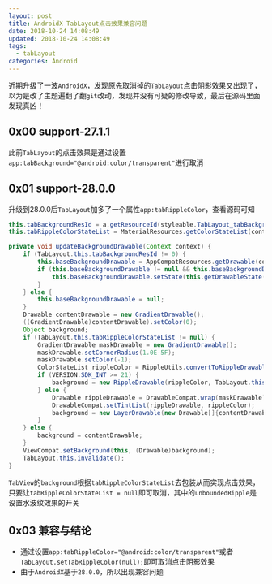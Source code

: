 ```yaml
---
layout: post
title: AndroidX TabLayout点击效果兼容问题
date: 2018-10-24 14:08:49
updated: 2018-10-24 14:08:49
tags:
  - tabLayout
categories: Android
---
```


近期升级了一波`AndroidX`，发现原先取消掉的`TabLayout`点击阴影效果又出现了，以为是改了主题遍翻了翻`git`改动，发现并没有可疑的修改导致，最后在源码里面发现真凶！

<!-- More -->

## 0x00 support-27.1.1

此前`TabLayout`的点击效果是通过设置`app:tabBackground="@android:color/transparent"`进行取消

## 0x01 support-28.0.0

升级到28.0.0后`TabLayout`加多了一个属性`app:tabRippleColor`，查看源码可知

``` java
this.tabBackgroundResId = a.getResourceId(styleable.TabLayout_tabBackground, 0);
this.tabRippleColorStateList = MaterialResources.getColorStateList(context, a, styleable.TabLayout_tabRippleColor);

private void updateBackgroundDrawable(Context context) {
    if (TabLayout.this.tabBackgroundResId != 0) {
        this.baseBackgroundDrawable = AppCompatResources.getDrawable(context, TabLayout.this.tabBackgroundResId);
        if (this.baseBackgroundDrawable != null && this.baseBackgroundDrawable.isStateful()) {
            this.baseBackgroundDrawable.setState(this.getDrawableState());
        }
    } else {
        this.baseBackgroundDrawable = null;
    }
    Drawable contentDrawable = new GradientDrawable();
    ((GradientDrawable)contentDrawable).setColor(0);
    Object background;
    if (TabLayout.this.tabRippleColorStateList != null) {
        GradientDrawable maskDrawable = new GradientDrawable();
        maskDrawable.setCornerRadius(1.0E-5F);
        maskDrawable.setColor(-1);
        ColorStateList rippleColor = RippleUtils.convertToRippleDrawableColor(TabLayout.this.tabRippleColorStateList);
        if (VERSION.SDK_INT >= 21) {
            background = new RippleDrawable(rippleColor, TabLayout.this.unboundedRipple ? null : contentDrawable, TabLayout.this.unboundedRipple ? null : maskDrawable);
        } else {
            Drawable rippleDrawable = DrawableCompat.wrap(maskDrawable);
            DrawableCompat.setTintList(rippleDrawable, rippleColor);
            background = new LayerDrawable(new Drawable[]{contentDrawable, rippleDrawable});
        }
    } else {
        background = contentDrawable;
    }
    ViewCompat.setBackground(this, (Drawable)background);
    TabLayout.this.invalidate();
}
```

`TabView`的`background`根据`tabRippleColorStateList`去包装从而实现点击效果，只要让`tabRippleColorStateList = null`即可取消，其中的`unboundedRipple`是设置水波纹效果的开关

## 0x03 兼容与结论

- 通过设置`app:tabRippleColor="@android:color/transparent"`或者`TabLayout.setTabRippleColor(null);`即可取消点击阴影效果
- 由于`AndroidX`基于`28.0.0`，所以出现兼容问题